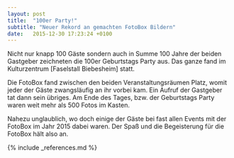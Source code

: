 ```yaml
---
layout: post
title:  "100er Party!"
subtitle: "Neuer Rekord an gemachten FotoBox Bildern"
date:   2015-12-30 17:23:24 +0100
---
```

Nicht nur knapp 100 Gäste sondern auch in Summe 100 Jahre der beiden Gastgeber zeichneten die 100er Geburtstags Party aus. Das ganze fand im Kulturzentrum [Faselstall Biebesheim] statt.

Die FotoBox fand zwischen den beiden Veranstaltungsräumen Platz, womit jeder der Gäste zwangsläufig an ihr vorbei kam. Ein Aufruf der Gastgeber tat dann sein übriges. Am Ende des Tages, bzw. der Geburtstags Party waren weit mehr als 500 Fotos im Kasten. 

Nahezu unglaublich, wo doch einige der Gäste bei fast allen Events mit der FotoBox im Jahr 2015 dabei waren. Der Spaß und die Begeisterung für die FotoBox hält also an. 

{% include _references.md %}
